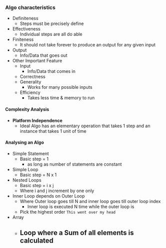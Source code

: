 ### Algo characteristics
- Definiteness
	- Steps must be precisely define
- Effectiveness
	- Individual steps are all do able
- Finiteness
	- It should not take forever to produce an output for any given input
- Output
	- Info/Data that goes out
- Other Important Feature
	- Input
		- Info/Data that comes in
	- Correctness
	- Generality
		- Works for many possible inputs
	- Efficiency
		- Takes less time & memory to run

#### Complexity Analysis
- **Platform Independence**
	- Ideal Algo has an elementary operation that takes 1 step and an instance that takes 1 unit of time
#### Analysing an Algo
- Simple Statement
	- Basic step = 1
		- as long as number of statements are constant
- Simple Loop
	- Basic step = N x 1
- Nested Loops
	- Basic step = i x j
	- Where i and j increment by one only
- Inner Loop depends on Outer Loop
	- Where Outer loop goes till N and inner loop goes till outer loop index
		- Inner loop is executed N time while the outer loop is 
	- Pick the highest order `This went over my head`
- Array
	- Loop where a Sum of all elements is calculated
		- 
